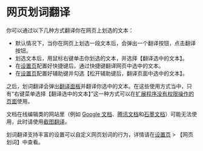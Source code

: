 # 网页划词翻译

你可以通过以下几种方式翻译你在网页上划选的文本：

- 默认情况下，当你在网页上划选一段文本后，会弹出一个翻译按钮，点击翻译按钮。
- 划选文本后，用鼠标右键单击你划选的文本，并选择【翻译选中的文本】。
- 在[设置页](options.md)配置好快捷键后，通过快捷键翻译网页中选中的文本。
- 在[设置页](options.md)配置好辅助键并勾选【松开辅助键后，翻译页面中选中的文本】。

之后，划词翻译会弹出[翻译面板](panel.md)并翻译你选中的文本。在这些使用方式当中，只有“右键菜单选择【翻译选中的文本】”这一种方式可以在[扩展程序没有权限操作的页面](../faq.mdx#why-can-not-use-in-store)使用。

文档在线编辑类的网站里（例如 [Google 文档](https://docs.google.com/)、[腾讯文档](https://docs.qq.com/)和[石墨文档](https://shimo.im/)）可能无法使用，此时请使用[截图翻译](screenshot.md)。

划词翻译支持丰富的设置可以自定义网页划词的行为，详情请在[设置页](options.md) > 【网页划词】中查看。
